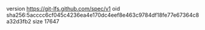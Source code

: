 version https://git-lfs.github.com/spec/v1
oid sha256:5acccc6cf045c4236ea4e170dc4eef8e463c9784df18fe77e67364c8a32d3fb2
size 17647
